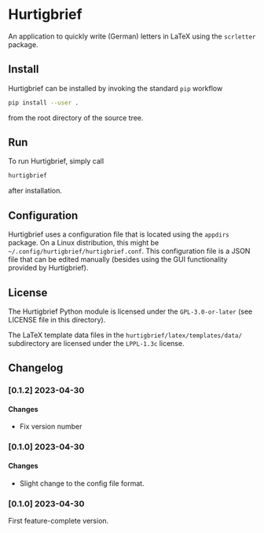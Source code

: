 # Hurtigbrief

An application to quickly write (German) letters in LaTeX using the `scrletter`
package.

## Install
Hurtigbrief can be installed by invoking the standard `pip` workflow
```bash
pip install --user .
```
from the root directory of the source tree.

## Run
To run Hurtigbrief, simply call
```bash
hurtigbrief
```
after installation.

## Configuration
Hurtigbrief uses a configuration file that is located using the `appdirs`
package. On a Linux distribution, this might be
`~/.config/hurtigbrief/hurtigbrief.conf`. This configuration file is a JSON
file that can be edited manually (besides using the GUI functionality provided
by Hurtigbrief).

## License
The Hurtigbrief Python module is licensed under the `GPL-3.0-or-later` (see
LICENSE file in this directory).

The LaTeX template data files in the `hurtigbrief/latex/templates/data/`
subdirectory are licensed under the `LPPL-1.3c` license.

## Changelog
### [0.1.2] 2023-04-30
#### Changes
- Fix version number

### [0.1.0] 2023-04-30
#### Changes
- Slight change to the config file format.

### [0.1.0] 2023-04-30
First feature-complete version.
